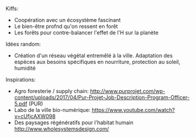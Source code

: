 Kiffs:
- Coopération avec un écosystème fascinant
- Le bien-être profnd qu'on ressent en forêt
- Les forêts pour contre-balancer l'effet de l'H sur la planète

Idées random:
- Création d'un réseau végétal entremêlé à la ville. Adaptation des espèces aux besoins spécifiques en nourriture, protection au soleil, humidité

Inspirations:
- Agro foresterie / supply chain: http://www.purprojet.com/wp-content/uploads/2017/04/Pur-Projet-Job-Description-Program-Officer-5.pdf (PUR)
- Labo de la ville bio-numérique: https://www.youtube.com/watch?v=cUfjcAXW098
- Des paysages régénératifs pour l'habitat humain http://www.wholesystemsdesign.com/ 